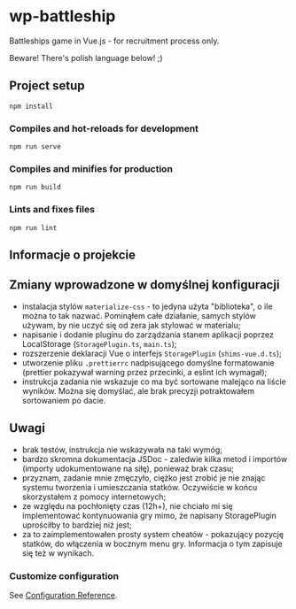 # wp-battleship

Battleships game in Vue.js - for recruitment process only.

Beware! There's polish language below! ;)

## Project setup

```
npm install
```

### Compiles and hot-reloads for development

```
npm run serve
```

### Compiles and minifies for production

```
npm run build
```

### Lints and fixes files

```
npm run lint
```

## Informacje o projekcie

## Zmiany wprowadzone w domyślnej konfiguracji

- instalacja stylów `materialize-css` - to jedyna użyta "biblioteka", o ile można to tak nazwać. Pominąłem całe działanie, samych stylów używam, by nie uczyć się od zera jak stylować w materialu;
- napisanie i dodanie pluginu do zarządzania stanem aplikacji poprzez LocalStorage (`StoragePlugin.ts`, `main.ts`);
- rozszerzenie deklaracji Vue o interfejs `StoragePlugin` (`shims-vue.d.ts`);
- utworzenie pliku `.prettierrc` nadpisującego domyślne formatowanie (prettier pokazywał warning przez przecinki, a eslint ich wymagał);
- instrukcja zadania nie wskazuje co ma być sortowane malejąco na liście wyników. Można się domyślać, ale brak precyzji potraktowałem sortowaniem po dacie.

## Uwagi

- brak testów, instrukcja nie wskazywała na taki wymóg;
- bardzo skromna dokumentacja JSDoc - zaledwie kilka metod i importów (importy udokumentowane na siłę), ponieważ brak czasu;
- przyznam, zadanie mnie zmęczyło, ciężko jest zrobić je nie znając systemu tworzenia i umieszczania statków. Oczywiście w końcu skorzystałem z pomocy internetowych;
- ze względu na pochłonięty czas (12h+), nie chciało mi się implementować kontynuowania gry mimo, że napisany StoragePlugin uprościłby to bardziej niż jest;
- za to zaimplementowałen prosty system cheatów - pokazujący pozycję statków, do włączenia w bocznym menu gry. Informacja o tym zapisuje się też w wynikach.

### Customize configuration

See [Configuration Reference](https://cli.vuejs.org/config/).
